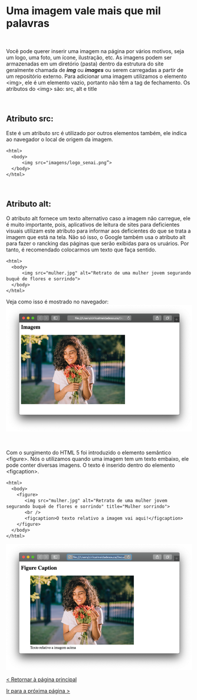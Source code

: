 # Uma imagem vale mais que mil palavras

  
  
&nbsp;
  
  

Você pode querer inserir uma imagem na página por vários motivos, seja um logo, uma foto, um ícone, ilustração, etc. As imagens podem ser armazenadas em um diretório (pasta) dentro da estrutura do site geralmente chamada de ***img*** ou ***images*** ou serem carregadas a partir de um repositório externo.
Para adicionar uma imagem utilizamos o elemento \<img\>, ele é um elemento vazio, portanto não têm a tag de fechamento. Os atributos do \<img\> são: src, alt e title

  
&nbsp;
  
  
## Atributo src:
Este é um atributo src é utilizado por outros elementos também, ele indica ao navegador o local de origem da imagem.

```
<html>
  <body>
      <img src="imagens/logo_senai.png”>
  </body>
</html>
```

  
&nbsp;
  
  
## Atributo alt:
O atributo alt fornece um texto alternativo caso a imagem não carregue, ele é muito importante, pois, aplicativos de leitura de sites para deficientes visuais utilizam este atributo para informar aos deficientes do que se trata a imagem que está na tela. 
Não só isso, o Google também usa o atributo alt para fazer o rancking das páginas que serão exibidas para os uruários. Por tanto, é recomendado colocarmos um texto que faça sentido.

```
<html>
  <body>
      <img src="mulher.jpg" alt="Retrato de uma mulher jovem segurando buquê de flores e sorrindo">
  </body>
</html>
```
  
  
Veja como isso é mostrado no navegador:
![Imagem](imagens/imagem.png)

  
&nbsp;
  
  
Com o surgimento do HTML 5 foi introduzido o elemento semântico \<figure\>. Nós o utilizamos quando uma imagem tem um texto embaixo, ele pode conter diversas imagens. O texto é inserido dentro do elemento \<figcaption\>.

```
<html>
  <body>
    <figure>
       <img src="mulher.jpg" alt="Retrato de uma mulher jovem segurando buquê de flores e sorrindo" title="Mulher sorrindo">
       <br />
       <figcaption>O texto relativo a imagem vai aqui!</figcaption>
    </figure>
  </body>
</html>
```
  
  
![Figure caption](imagens/figure_caption.png)


[< Retornar à página principal](../README.md)
  
  
[Ir para a próxima página >](8-O-que-é-CSS.md)
